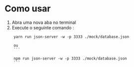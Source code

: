 # Como usar 
1. Abra uma nova aba no terminal 
2. Execute o seguinte comando : 
```
    yarn run json-server -w -p 3333 ./mock/database.json

    ou
    ```

    npm run json-server -w -p 3333 ./mock/database.json
    ```
    